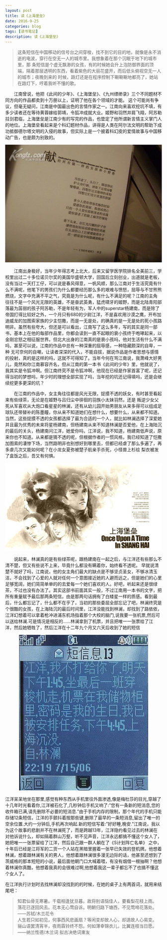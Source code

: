 ```yaml
---
layout: post
title: 读《上海堡垒》
date: 2016-9-25
categories: blog
tags: [读书笔记]
description: 读《上海堡垒》
---
```



>  这条短信在中国移动的信号台之间穿梭，找不到它的目的地，就像是永不消逝的电波，穿行在空无一人的城市里。我想象着在那个沉眠于地下的城市里，那
条短信是个虚无飘渺的女孩，有的时候她会升上泡防御界面的顶端，隔着那层透明的东西，看着紫色的大丽花盛开，而后低头俯视空无一人的城市；夜晚到来的
时候，路灯还是在程序控制下唰唰唰地都亮了，她站在路灯下，哼着我听不懂的歌。     


&emsp;&emsp;江南曾说，他把《此间的少年》、《上海堡垒》、《九州缥缈录》三个不同题材不同方向的作品都卖到十万册以上，证明了他在各个领域的才能。
这个可能尚有争议，但毫无疑问，江南是中国最出色的言情作家之一。江南向来喜欢挖坑不填，有多少读者还在等待黄蓉嫁给郭靖，令狐冲成就大业。姬野和羽然并肩飞翔，阿苏勒拄剑君临，上海堡垒是江南少有的写完的作品，也垫定了他所谓新言情主义掌门人的地位。上海堡垒看起来是个科幻题材作品，讲得是人类在阿尔法文明的帮助下成功抵御德尔塔文明的入侵的故事，但实际上是一个披着科幻皮的爱情故事与中国移动广告，也是颇为别致的。

<center><img src="https://raw.githubusercontent.com/whuhan2013/ImageRepertory/master/blog/blog19.jpg"></center>

&emsp;&emsp;江南出身极好，当年少年得志考上北大，后来又留学医学院排名全美前三，学校里出过二十多位诺贝尔奖的美国华盛顿大学，回国后立刻创业，出道就是老板，没有当过一天打工仔，可以说是春风得意，一帆风顺，那么江南对于生活究竟有什么不满呢，他笔下的男孩们为什么都要经历那么多的艰难与愤怒，屈辱与不甘熊熊燃烧，文字中充满不平之气，究竟是为什么呢，有什么不满足的呢？江南的主角
往往不是一个风光无限的英雄，不是奋武英勇，猛虎啸牙的姬野，而是北陆青阳部落最为孱弱的孩子阿苏勒，不是年轻有为，军人中的superstar杨建南，而是除了
帝国打得比较好之外，一个月只有680的少尉江洋，不是喜欢用沙漠之鹰，开布加迪威龙的加图索家族的少主恺撒，而是一无是处，的确真的是一无是处的死小孩路明非。虽然有些夸大，但还是可以看出，江南写了这么多年，写的其实是同一部书，基本上在他的每部作品里，你都会读到一直不起眼的衰小孩终于咆哮起来，以金刚忿怒之相征服世界。但北大出身的江南真的是衰小孩吗，他对生活有什么不满吗，甚至可以说，江南的作品中总有一种深重的屈辱感，一种隐藏颇深的自卑，一种
无可奈何的自嘲，让读者深深的代入，不能自拔，据说作品是作者思想与感情的投射，真的是这样的吗，这就不可得知了。当年今何在骂江南说，我萧峰大好男儿，竟然和你江南慕容齐名，但从江南的第一本书《此间的少年》里，他就说了，我其实是令狐冲啊。但江南终究不是令狐冲啊，他现在已经是作家首富了呢，还记得当初的梦想吗，年少时的理想全部实现了吗，当年挖的坑还记得填吗，还是会继续挖更多更深的坑？


&emsp;&emsp;在江南的作品中，女主角往往都是风光无限，捉摸不透的妖女，有时甚至看起来有些绿茶，无论是在姬野与吕归尘中徘徊的羽族小太妹羽然，还是
叛逆少女父死从军喜欢从大炮口看星星的林澜，还有从幼儿园开始男朋友从来多得可以组成足球队还带替补的陈墨瞳，你从来不知道她们在想什么，想要什么，从来都不知道。当然，这些捉摸不透的女孩都选择了最为合适的一个人，就比如林澜选择了深爱她并且最为优秀的未来将星杨建南，但杨建南从来不知道林澜是否爱他，在上海陆沉的最后的关头，杨建南问江洋，她爱你吗，江洋说，我不知道，杨建南低声说，原来你也不知道。从来都是猜不透的呢，但根据作者的一惯风格，我已经知道了恺撒加图索的凄惨下场，当然路明非也别想好到哪里去，但都已经虐了那么多遍了，再多虐几次又能如何呢？在小龙女夏弥被楚子航亲手杀死，小怪兽上杉绘
梨衣被发了盒饭之后，吾又有何惧。

<center><img src="https://raw.githubusercontent.com/whuhan2013/ImageRepertory/master/blog/blog18.jpg"></center>


&emsp;&emsp;说起来，林澜真的是有些绿茶呢，跟杨建南在一起之后，与江洋还有些那么不清不楚，但又有些说不上来，毕竟什么都没有瞒着你，始终看不透呢。
早就说清楚不就好了吗，江南说，他的女主角们最大的缺点是不够坚贞圣女，不够冰清玉洁，不会找到了心爱的人就对任何一个意图接近她的人避而远之，但是她们的心里足够宽阔，她们简简单单的的去爱每一个她们喜欢的人。好吧，听起来还是很绿茶，不过也没有办法了。其实这部书前面其实一般，不过江南用一本书的文字，把所有重量赋予最后那两条短信，由是那两句话拥有了白矮星一样的质感。看到最后，什么都忘记了，什么都不在乎了，当初的那些委屈全部忘记了吧，林澜终究是个很酷的女孩，在上海陆沉的最后时间里，江洋没能找到林澜，却找到了路依依，江洋幻想着可以拿着枪冲进浦东机场指着那个大校的脑门,说我要一张机票,然后可以送给林澜.可是情况是相反的……林澜拿到了机票，并且把唯一一张票给了江洋，然后她牺牲了，然后江洋在十二年九个月又六天后收到了她的短信

<center><img src="https://raw.githubusercontent.com/whuhan2013/ImageRepertory/master/blog/blog17.jpg"></center>


江洋呆呆地坐在那里,感觉有种东西从手机里往外面渗透,像是梅杜莎的目光,穿越了十几年时光看着你,江洋被石化了,几秒钟后手机又响了:”您有一条新的短消息,您的收件箱已满,请先删除不必要的短消息.”由于手机内存的限制，那个年代的手机只能存储12条短信，江洋的手颤抖着按那些键,删除了最早的一条短消息,留出了唯一的空余位置.大约一分钟后,手机再次响起.新的短信写着:”好好睡,晚安.”江南说，我以为这个故事的悲剧并不在林澜死了，而是跨越13年，江洋隐约看见过去的林澜在对他诉说什么，却如隔着群山万壑，听不见声音，江洋永远都搞不懂这个女人了，她把唯一一张票留给了江洋，然后自己跟一群人躺在了《S计划阵亡名单》
之中，十年后已经是江将军的二货一个人站在黑暗里握着一张早已失效的登机牌。他想着林澜，想着跟林澜有关的男人，他想着跟林澜很多漫无边际的话，他甚至还想到了茨威格的那本短短的小说，最后面他朝门口大喊着喂，有没有烟借一根抽啊？他想着林澜你真酷，他想着我真的会很难过啊,他想着我这一辈子都忘不了也搞不懂这个女人了。


在江洋执行计划时去找林澜却没找到的的时候，在她的桌子上有两首词，就用来结尾吧：

> 知君仙骨无寒暑。千载相逢犹旦暮。故将别语恼佳人，要看梨花枝上雨。     
> 落花已逐回风去。花本无心莺自诉。明朝归路下塘西，不见莺啼花落处。       
> ——苏轼/木兰花令       
> 人生若只如初见，何事西风悲画扇？等闲变却故人心，却道故人心易变。       
> 骊山语罢清宵半，夜雨霖铃终不怨。何如薄幸锦衣儿，比翼连枝当日愿。      
> ——纳兰性德/木兰词 拟古决绝词柬友        























